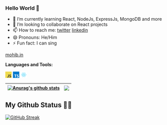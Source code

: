 ### Hello World 👋

- 🌱 I’m currently learning React, NodeJs, ExpressJs, MongoDB and more
- 👯 I’m looking to collaborate on React projects
- 📫 How to reach me: [twitter](https://twitter.com/mohibkay) [linkedin](https://www.linkedin.com/in/mohibkay)
- 😄 Pronouns: He/Him
- ⚡ Fun fact: I can sing

[mohib.in](https://mohib.in)

**Languages and Tools:**

<code><img height="20" src="https://raw.githubusercontent.com/github/explore/80688e429a7d4ef2fca1e82350fe8e3517d3494d/topics/javascript/javascript.png"></code>
<code><img height="20" src="https://raw.githubusercontent.com/github/explore/80688e429a7d4ef2fca1e82350fe8e3517d3494d/topics/typescript/typescript.png"></code>
<code><img height="20" src="https://raw.githubusercontent.com/github/explore/80688e429a7d4ef2fca1e82350fe8e3517d3494d/topics/react/react.png"></code>

| <a href="https://github.com/mohibk/github-readme-stats"><img align="center" src="https://github-readme-stats.vercel.app/api?username=mohibk&show_icons=true&include_all_commits=true&theme=buefy&hide_border=true" alt="Anurag's github stats" /></a> | <a href="https://github.com/mohibk/github-readme-stats"><img align="center" src="https://github-readme-stats.vercel.app/api/top-langs/?username=mohibk&layout=compact&theme=buefy&hide_border=true" /></a> |
| ----------------------------------------------------------------------------------------------------------------------------------------------------------------------------------------------------------------------------------------------------- | ---------------------------------------------------------------------------------------------------------------------------------------------------------------------------------------------------------- |

## My Github Status 👨‍💻

<!--  <img width="48%" src="https://github-readme-streak-stats.herokuapp.com/?user=mohibk" /> -->

[![GitHub Streak](https://github-readme-streak-stats.herokuapp.com?user=mohibk)](https://git.io/streak-stats)
